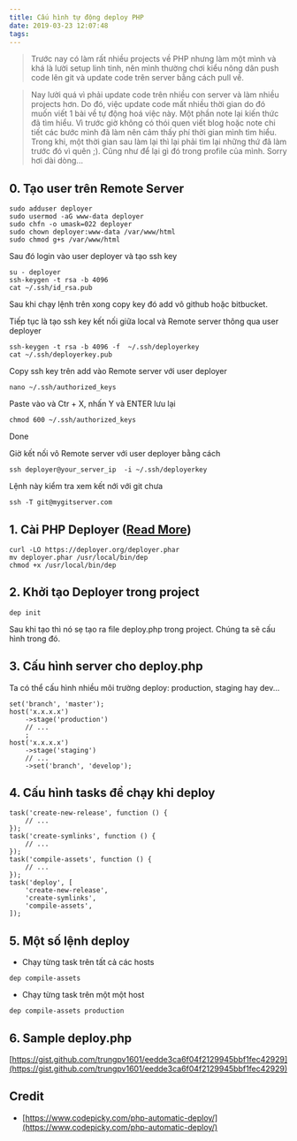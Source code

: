 ```yaml
---
title: Cấu hình tự động deploy PHP
date: 2019-03-23 12:07:48
tags:
---
```


> Trước nay có làm rất nhiều projects về PHP nhưng làm một mình và khá là lười setup linh tinh, nên mình thường chơi kiểu nông dân push code lên git và update code trên server bằng cách pull về.

> Nay lười quá vì phải update code trên nhiều con server và làm nhiều projects hơn. Do đó, việc update code mất nhiều thời gian do đó muốn viết 1 bài về tự động hoá việc này. Một phần note lại kiến thức đã tìm hiểu. Vì trước giờ không có thói quen viết blog hoặc note chi tiết các bước mình đã làm nên cảm thấy phí thời gian mình tìm hiểu. Trong khi, một thời gian sau làm lại thì lại phải tìm lại những thứ đã làm trước đó vì quên ;). Cũng như để lại gì đó trong profile của mình. Sorry hơi dài dòng...

## 0. Tạo user trên Remote Server

```
sudo adduser deployer
sudo usermod -aG www-data deployer
sudo chfn -o umask=022 deployer
sudo chown deployer:www-data /var/www/html
sudo chmod g+s /var/www/html
```
Sau đó login vào user deployer và tạo ssh key 

```
su - deployer
ssh-keygen -t rsa -b 4096
cat ~/.ssh/id_rsa.pub
```
Sau khi chạy lệnh trên xong copy key đó add vô github hoặc bitbucket.

Tiếp tục là tạo ssh key kết nối giữa local và Remote server thông qua user deployer
```
ssh-keygen -t rsa -b 4096 -f  ~/.ssh/deployerkey
cat ~/.ssh/deployerkey.pub
```

Copy ssh key trên add vào Remote server với user deployer
```
nano ~/.ssh/authorized_keys
```
Paste vào và Ctr + X, nhấn Y và ENTER lưu lại

```
chmod 600 ~/.ssh/authorized_keys
```

Done

Giờ kết nối vô Remote server với user deployer bằng cách
```
ssh deployer@your_server_ip  -i ~/.ssh/deployerkey
```

Lệnh này kiểm tra xem kết nới với git chưa
```
ssh -T git@mygitserver.com
```

## 1. Cài PHP Deployer ([Read More](https://deployer.org/))

```
curl -LO https://deployer.org/deployer.phar
mv deployer.phar /usr/local/bin/dep
chmod +x /usr/local/bin/dep
```

## 2. Khởi tạo Deployer trong project

```
dep init
```

Sau khi tạo thì nó sẹ tạo ra file deploy.php trong project. Chúng ta sẽ cấu hình trong đó.

## 3. Cấu hình server cho deploy.php

Ta có thể cấu hình nhiều môi trường deploy: production, staging hay dev...

```
set('branch', 'master');
host('x.x.x.x')
    ->stage('production')
    // ...
    ;
host('x.x.x.x')
    ->stage('staging')
    // ...
    ->set('branch', 'develop');
```

## 4. Cấu hình tasks để chạy khi deploy

```
task('create-new-release', function () {
    // ...
});
task('create-symlinks', function () {
    // ...
});
task('compile-assets', function () {
    // ...
});
task('deploy', [
    'create-new-release',
    'create-symlinks',
    'compile-assets',
]);
```

## 5. Một số lệnh deploy

- Chạy từng task trên tất cả các hosts
```
dep compile-assets
```

- Chạy từng task trên một một host
```
dep compile-assets production
```

## 6. Sample deploy.php

[https://gist.github.com/trungpv1601/eedde3ca6f04f2129945bbf1fec42929](https://gist.github.com/trungpv1601/eedde3ca6f04f2129945bbf1fec42929)

## Credit
- [https://www.codepicky.com/php-automatic-deploy/](https://www.codepicky.com/php-automatic-deploy/)

